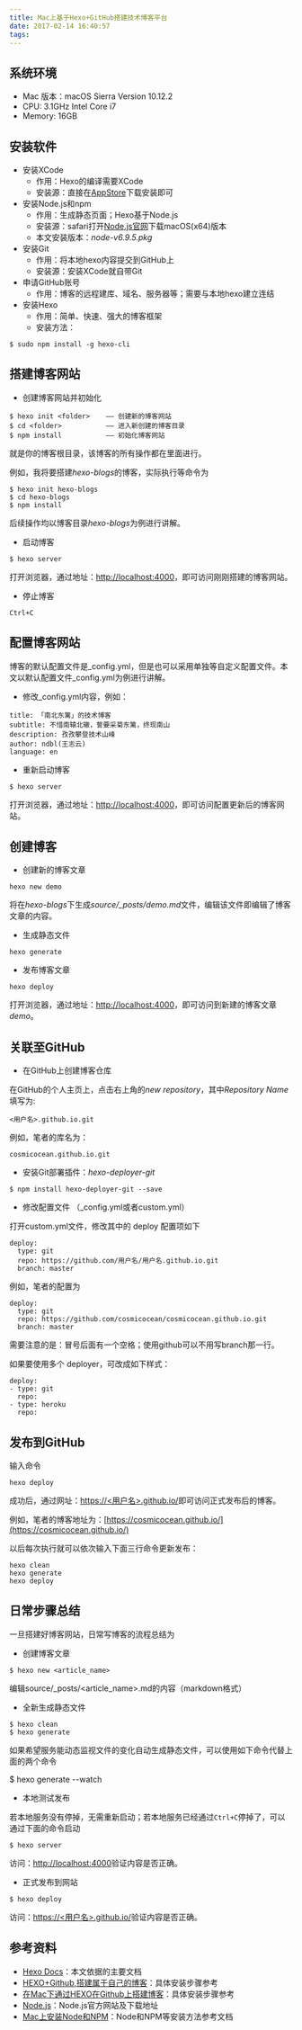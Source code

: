 ```yaml
---
title: Mac上基于Hexo+GitHub搭建技术博客平台
date: 2017-02-14 16:40:57
tags:
---
```


## 系统环境 ##

- Mac 版本：macOS Sierra Version 10.12.2
- CPU: 3.1GHz Intel Core i7
- Memory: 16GB

## 安装软件 ## 

- 安装XCode
    - 作用：Hexo的编译需要XCode
    - 安装源：直接在[AppStore](https://itunes.apple.com/us/app/xcode/id497799835?ls=1&mt=12)下载安装即可
- 安装Node.js和npm
    - 作用：生成静态页面；Hexo基于Node.js
    - 安装源：safari打开[Node.js官网](https://nodejs.org/en/)下载macOS(x64)版本
    - 本文安装版本：*node-v6.9.5.pkg*
- 安装Git
    - 作用：将本地hexo内容提交到GitHub上
    - 安装源：安装XCode就自带Git
- 申请GitHub账号
    - 作用：博客的远程建库、域名、服务器等；需要与本地hexo建立连结
- 安装Hexo
    - 作用：简单、快速、强大的博客框架
    - 安装方法：

```
$ sudo npm install -g hexo-cli
```

## 搭建博客网站 ##

- 创建博客网站并初始化

```
$ hexo init <folder>    —— 创建新的博客网站
$ cd <folder>           —— 进入新创建的博客目录
$ npm install           —— 初始化博客网站
```
    
<folder>就是你的博客根目录，该博客的所有操作都在里面进行。

例如，我将要搭建*hexo-blogs*的博客，实际执行等命令为


```
$ hexo init hexo-blogs
$ cd hexo-blogs
$ npm install
```

后续操作均以博客目录*hexo-blogs*为例进行讲解。

- 启动博客

```
$ hexo server
```

打开浏览器，通过地址：[http://localhost:4000](http://localhost:4000)，即可访问刚刚搭建的博客网站。

- 停止博客

```
Ctrl+C
```

## 配置博客网站 ## 

博客的默认配置文件是_config.yml，但是也可以采用单独等自定义配置文件。本文以默认配置文件_config.yml为例进行讲解。

- 修改_config.yml内容，例如：

```
title: 「南北东篱」的技术博客
subtitle: 不惜南辕北辙，誓要采菊东篱，终现南山
description: 孜孜攀登技术山峰
author: ndbl(王志云)
language: en
```

- 重新启动博客

```
$ hexo server
```

打开浏览器，通过地址：[http://localhost:4000](http://localhost:4000)，即可访问配置更新后的博客网站。

## 创建博客 ##

- 创建新的博客文章

```
hexo new demo
```

将在*hexo-blogs*下生成*source/_posts/demo.md*文件，编辑该文件即编辑了博客文章的内容。

- 生成静态文件

```
hexo generate
```

- 发布博客文章

```
hexo deploy
```

打开浏览器，通过地址：[http://localhost:4000](http://localhost:4000)，即可访问到新建的博客文章*demo*。

## 关联至GitHub ##

- 在GitHub上创建博客仓库

在GitHub的个人主页上，点击右上角的*new repository*，其中*Repository Name*填写为:
    
```
<用户名>.github.io.git
```

例如，笔者的库名为：
    

```
cosmicocean.github.io.git
```


- 安装Git部署插件：*hexo-deployer-git*

```
$ npm install hexo-deployer-git --save
```

- 修改配置文件 （_config.yml或者custom.yml）

打开custom.yml文件，修改其中的 deploy 配置项如下

```
deploy: 
  type: git 
  repo: https://github.com/用户名/用户名.github.io.git 
  branch: master
```

例如，笔者的配置为

```
deploy: 
  type: git 
  repo: https://github.com/cosmicocean/cosmicocean.github.io.git 
  branch: master
```

需要注意的是：冒号后面有一个空格；使用github可以不用写branch那一行。

如果要使用多个 deployer，可改成如下样式：

```
deploy:
- type: git
  repo:
- type: heroku 
  repo:
```

## 发布到GitHub ##

输入命令

```
hexo deploy
```

成功后，通过网址：[https://<用户名>.github.io/](https://<用户名>.github.io/)即可访问正式发布后的博客。

例如，笔者的博客地址为：[https://cosmicocean.github.io/](https://cosmicocean.github.io/)


以后每次执行就可以依次输入下面三行命令更新发布：

```
hexo clean
hexo generate
hexo deploy
```

## 日常步骤总结 ##

一旦搭建好博客网站，日常写博客的流程总结为

- 创建博客文章
        
```
$ hexo new <article_name>
```
    
编辑source/_posts/<article_name>.md的内容（markdown格式）

- 全新生成静态文件

```
$ hexo clean
$ hexo generate
```

如果希望服务能动态监视文件的变化自动生成静态文件，可以使用如下命令代替上面的两个命令

$ hexo generate --watch

- 本地测试发布

若本地服务没有停掉，无需重新启动；若本地服务已经通过`Ctrl+C`停掉了，可以通过下面的命令启动

```
$ hexo server
```

访问：[http://localhost:4000](http://localhost:4000)验证内容是否正确。
    
- 正式发布到网站

```
$ hexo deploy
```

访问：[https://<用户名>.github.io/](https://<用户名>.github.io/)验证内容是否正确。

## 参考资料 ##

- [Hexo Docs](https://hexo.io/docs/)：本文依据的主要文档
- [HEXO+Github,搭建属于自己的博客](http://www.jianshu.com/p/465830080ea9)：具体安装步骤参考
- [在Mac下通过HEXO在Github上搭建博客](http://www.jianshu.com/p/ecd51e8ef2fa)：具体安装步骤参考
- [Node.js](https://nodejs.org/en/)：Node.js官方网站及下载地址
- [Mac上安装Node和NPM](http://www.jianshu.com/p/20ea93641bda)：Node和NPM等安装方法参考文档
